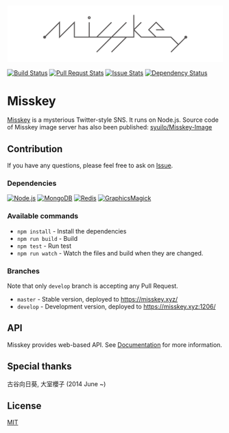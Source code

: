 ![](misskey-logo.png)

[![Build Status](https://travis-ci.org/syuilo/Misskey.svg)](https://travis-ci.org/syuilo/Misskey)
[![Pull Requst Stats](http://issuestats.com/github/syuilo/Misskey/badge/pr?style=flat)](http://issuestats.com/github/syuilo/Misskey)
[![Issue Stats](http://issuestats.com/github/syuilo/Misskey/badge/issue?style=flat)](http://issuestats.com/github/syuilo/Misskey)
[![Dependency Status](https://gemnasium.com/syuilo/Misskey.svg)](https://gemnasium.com/syuilo/Misskey)

# Misskey
[Misskey](https://misskey.xyz/) is a mysterious Twitter-style SNS.
It runs on Node.js.
Source code of Misskey image server has also been published: [syuilo/Misskey-Image](https://github.com/syuilo/Misskey-Image)

## Contribution
If you have any questions, please feel free to ask on [Issue](https://github.com/syuilo/Misskey/issues).

### Dependencies
[![Node.js](https://img.shields.io/badge/Node.js-0.12.0-blue.svg)](https://nodejs.org)
[![MongoDB](https://img.shields.io/badge/MongoDB-2.6.9-blue.svg)](https://www.mongodb.org)
[![Redis](https://img.shields.io/badge/Redis-2.8.19-blue.svg)](http://redis.io)
[![GraphicsMagick](https://img.shields.io/badge/GraphicsMagick-1.3.20-blue.svg)](http://www.graphicsmagick.org)

### Available commands
* `npm install` - Install the dependencies
* `npm run build` - Build
* `npm test` - Run test
* `npm run watch` - Watch the files and build when they are changed.

### Branches
Note that only `develop` branch is accepting any Pull Request.
* `master` - Stable version, deployed to https://misskey.xyz/
* `develop` - Development version, deployed to https://misskey.xyz:1206/

## API
Misskey provides web-based API.
See [Documentation](doc/api.md) for more information.

## Special thanks
古谷向日葵, 大室櫻子 (2014 June ~)

## License
[MIT](LICENSE)
